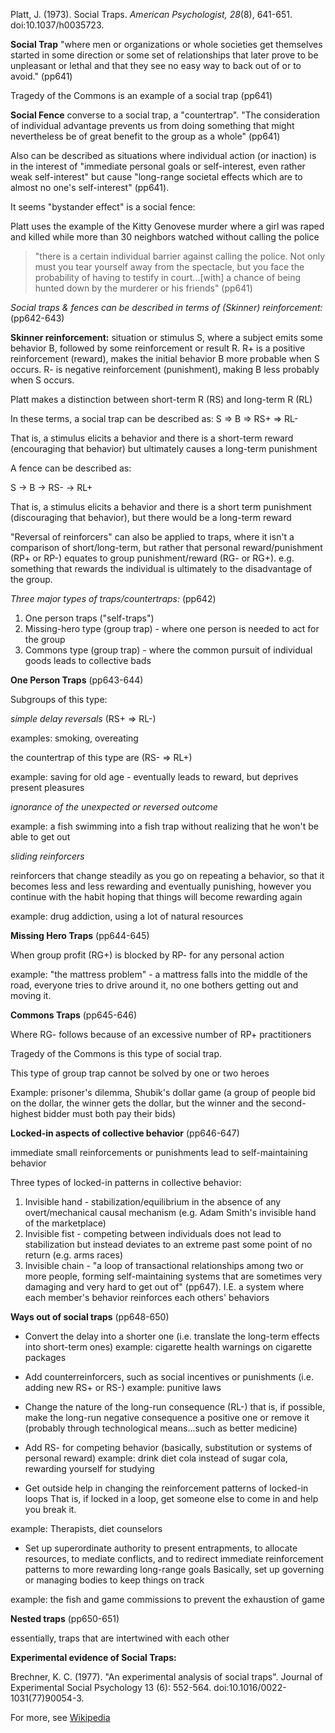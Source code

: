 Platt, J. (1973). Social Traps. _American Psychologist, 28_(8), 641-651. doi:10.1037/h0035723.

__Social Trap__
"where men or organizations or whole societies get themselves started in some direction or some set of relationships that later prove to be unpleasant or lethal and that they see no easy way to back out of or to avoid." (pp641)

Tragedy of the Commons is an example of a social trap (pp641)

__Social Fence__
converse to a social trap, a "countertrap". "The consideration of individual advantage prevents us from doing something that might nevertheless be of great benefit to the group as a whole" (pp641)

Also can be described as situations where individual action (or inaction) is in the interest of "immediate personal goals or self-interest, even rather weak self-interest" but cause "long-range societal effects which are to almost no one's self-interest" (pp641).

It seems "bystander effect" is a social fence:

Platt uses the example of the Kitty Genovese murder where a girl was raped and killed while more than 30 neighbors watched without calling the police

> "there is a certain individual barrier against calling the police. Not only must you tear yourself away from the spectacle, but you face the probability of having to testify in court...[with] a chance of being hunted down by the murderer or his friends" (pp641)

_Social traps & fences can be described in terms of (Skinner) reinforcement:_ (pp642-643)

__Skinner reinforcement:__ situation or stimulus S, where a subject emits some behavior B, followed by some reinforcement or result R. R+ is a positive reinforcement (reward), makes the initial behavior B more probable when S occurs. R- is negative reinforcement (punishment), making B less probably when S occurs.

Platt makes a distinction between short-term R (RS) and long-term R (RL)

In these terms, a social trap can be described as: S => B => RS+ => RL-

That is, a stimulus elicits a behavior and there is a short-term reward (encouraging that behavior) but ultimately causes a long-term punishment

A fence can be described as:

S -> B -> RS- -> RL+

That is, a stimulus elicits a behavior and there is a short term punishment (discouraging that behavior), but there would be a long-term reward

"Reversal of reinforcers" can also be applied to traps, where it isn't a comparison of short/long-term, but rather that personal reward/punishment (RP+ or RP-) equates to group punishment/reward (RG- or RG+). e.g. something that rewards the individual is ultimately to the disadvantage of the group.

_Three major types of traps/countertraps:_ (pp642)

  1. One person traps ("self-traps")
  2. Missing-hero type (group trap) - where one person is needed to act for the group
  3. Commons type (group trap) - where the common pursuit of individual goods leads to collective bads

__One Person Traps__ (pp643-644)

Subgroups of this type:

_simple delay reversals_ (RS+ => RL-)

examples: smoking, overeating

the countertrap of this type are (RS\- => RL+)

example: saving for old age - eventually leads to reward, but deprives present pleasures

_ignorance of the unexpected or reversed outcome_

example: a fish swimming into a fish trap without realizing that he won't be able to get out

_sliding reinforcers_

reinforcers that change steadily as you go on repeating a behavior, so that it becomes less and less rewarding and eventually punishing, however you continue with the habit hoping that things will become rewarding again

example: drug addiction, using a lot of natural resources

__Missing Hero Traps__ (pp644-645)

When group profit (RG+) is blocked by RP- for any personal action

example: "the mattress problem" - a mattress falls into the middle of the road, everyone tries to drive around it, no one bothers getting out and moving it.

__Commons Traps__ (pp645-646)

Where RG- follows because of an excessive number of RP+ practitioners

Tragedy of the Commons is this type of social trap.

This type of group trap cannot be solved by one or two heroes

Example: prisoner's dilemma, Shubik's dollar game (a group of people bid on the dollar, the winner gets the dollar, but the winner and the second-highest bidder must both pay their bids)

__Locked-in aspects of collective behavior__ (pp646-647)

immediate small reinforcements or punishments lead to self-maintaining behavior

Three types of locked-in patterns in collective behavior:

  1. Invisible hand - stabilization/equilibrium in the absence of any overt/mechanical causal mechanism (e.g. Adam Smith's invisible hand of the marketplace)
  2. Invisible fist - competing between individuals does not lead to stabilization but instead deviates to an extreme past some point of no return (e.g. arms races)
  3. Invisible chain - "a loop of transactional relationships among two or more people, forming self-maintaining systems that are sometimes very damaging and very hard to get out of" (pp647). I.E. a system where each member's behavior reinforces each others' behaviors

__Ways out of social traps__ (pp648-650)

  * Convert the delay into a shorter one (i.e. translate the long-term effects into short-term ones)
example: cigarette health warnings on cigarette packages

  * Add counterreinforcers, such as social incentives or punishments (i.e. adding new RS+ or RS-)
example: punitive laws

  * Change the nature of the long-run consequence (RL-)
that is, if possible, make the long-run negative consequence a positive one or remove it (probably through technological means...such as better medicine)

  * Add RS\- for competing behavior (basically, substitution or systems of personal reward)
example: drink diet cola instead of sugar cola, rewarding yourself for studying

  * Get outside help in changing the reinforcement patterns of locked-in loops
That is, if locked in a loop, get someone else to come in and help you break it.

example: Therapists, diet counselors

  * Set up superordinate authority to present entrapments, to allocate resources, to mediate conflicts, and to redirect immediate reinforcement patterns to more rewarding long-range goals
Basically, set up governing or managing bodies to keep things on track

example: the fish and game commissions to prevent the exhaustion of game

__Nested traps__ (pp650-651)

essentially, traps that are intertwined with each other

__Experimental evidence of Social Traps:__

Brechner, K. C. (1977). "An experimental analysis of social traps". Journal of Experimental Social Psychology 13 (6): 552-564\. doi:10.1016/0022-1031(77)90054-3.

For more, see [Wikipedia](http://en.wikipedia.org/wiki/Social_trap)
